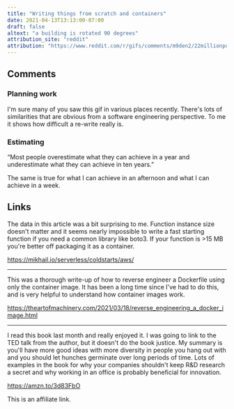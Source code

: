 ```yaml
---
title: "Writing things from scratch and containers"
date: 2021-04-13T13:13:00-07:00
draft: false
altext: "a building is rotated 90 degrees"
attribution_site: "reddit"
attribution: "https://www.reddit.com/r/gifs/comments/m9den2/22millionpound_structure_was_moved_15_inchhr_all/"
---
```


## Comments

### Planning work

I'm sure many of you saw this gif in various places recently.
There's lots of similarities that are obvious from a software engineering perspective.
To me it shows how difficult a re-write really is.

### Estimating

“Most people overestimate what they can achieve in a year and underestimate what they can achieve in ten years.”

The same is true for what I can achieve in an afternoon and what I can achieve in a week.

## Links

The data in this article was a bit surprising to me.
Function instance size doesn't matter and it seems nearly impossible to write a fast starting function if you need a common library like boto3.
If your function is >15 MB you're better off packaging it as a container.

https://mikhail.io/serverless/coldstarts/aws/

---

This was a thorough write-up of how to reverse engineer a Dockerfile using only the container image.
It has been a long time since I've had to do this, and is very helpful to understand how container images work.

https://theartofmachinery.com/2021/03/18/reverse_engineering_a_docker_image.html

---

I read this book last month and really enjoyed it.
I was going to link to the TED talk from the author, but it doesn't do the book justice.
My summary is you'll have more good ideas with more diversity in people you hang out with and you should let hunches germinate over long periods of time.
Lots of examples in the book for why your companies shouldn't keep R&D research a secret and why working in an office is probably beneficial for innovation.

https://amzn.to/3d83FbO

This is an affiliate link.
